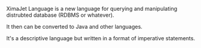 XimaJet Language is a new language for querying and manipulating distrubted database (RDBMS or whatever).

It then can be converted to Java and other languages.

It's a descriptive language but written in a format of imperative statements.